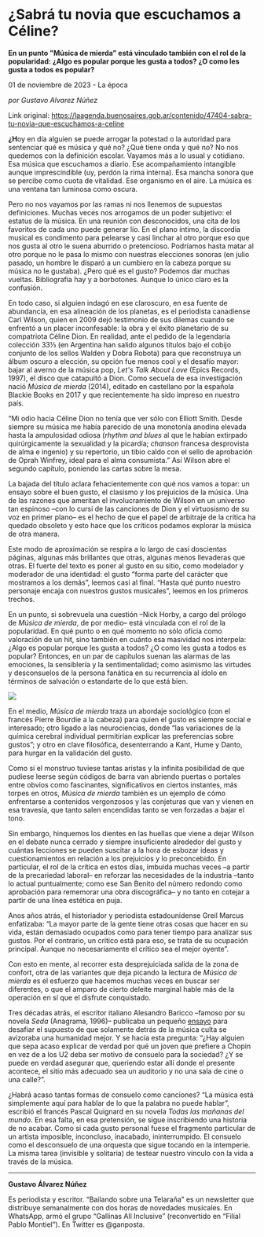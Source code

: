 # ¿Sabrá tu novia que escuchamos a Céline?

**En un punto "Música de mierda" está vinculado también con el rol de la popularidad: ¿Algo es popular porque les gusta a todos? ¿O como les gusta a todos es popular?**

01 de noviembre de 2023 - La época

_por Gustavo Alvarez Núñez_

Link original: https://laagenda.buenosaires.gob.ar/contenido/47404-sabra-tu-novia-que-escuchamos-a-celine



**¿H**oy en día alguien se puede arrogar la potestad o la autoridad para sentenciar qué es música y qué no? ¿Qué tiene onda y qué no? No nos quedemos con la definición escolar. Vayamos más a lo usual y cotidiano. Esa música que escuchamos a diario. Ese acompañamiento intangible aunque imprescindible (uy, perdón la rima interna). Esa mancha sonora que se percibe como cuota de vitalidad. Ese organismo en el aire. La música es una ventana tan luminosa como oscura.




Pero no nos vayamos por las ramas ni nos llenemos de supuestas definiciones. Muchas veces nos arrogamos de un poder subjetivo: el estatus de la música. En una reunión con desconocidos, una cita de los favoritos de cada uno puede generar lío. En el plano íntimo, la discordia musical es condimento para pelearse y casi linchar al otro porque eso que nos gusta al otro le suena aburrido o pretencioso. Podríamos hasta matar al otro porque no le pasa lo mismo con nuestras elecciones sonoras (en julio pasado, un hombre le disparó a un cumbiero en la cabeza porque su música no le gustaba). ¿Pero qué es el gusto? Podemos dar muchas vueltas. Bibliografía hay y a borbotones. Aunque lo único claro es la confusión.




En todo caso, si alguien indagó en ese claroscuro, en esa fuente de abundancia, en esa alineación de los planetas, es el periodista canadiense Carl Wilson, quien en 2009 dejó testimonio de sus dilemas cuando se enfrentó a un placer inconfesable: la obra y el éxito planetario de su compatriota Céline Dion. En realidad, ante el pedido de la legendaria colección 33⅓ (en Argentina han salido algunos títulos bajo el cobijo conjunto de los sellos Walden y Dobra Robota) para que reconstruya un álbum oscuro a elección, su opción fue menos cool y el desafío mayor: bajar al averno de la música pop, *Let's Talk About Love* (Epics Records, 1997), el disco que catapultó a Dion. Como secuela de esa investigación nació *Música de mierda* (2014), editado en castellano por la española Blackie Books en 2017 y que recientemente ha sido impreso en nuestro país.




“Mi odio hacia Céline Dion no tenía que ver sólo con Elliott Smith. Desde siempre su música me había parecido de una monotonía anodina elevada hasta la ampulosidad odiosa (*rhythm and blues* al que le habían extirpado quirúrgicamente la sexualidad y la picardía; *chanson* francesa desprovista de alma e ingenio) y su repertorio, un tibio caldo con el sello de aprobación de Oprah Winfrey, ideal para el alma consumista.” Así Wilson abre el segundo capítulo, poniendo las cartas sobre la mesa.




La bajada del título aclara fehacientemente con qué nos vamos a topar: un ensayo sobre el buen gusto, el clasismo y los prejuicios de la música. Una de las razones que ameritan el involucramiento de Wilson en un universo tan espinoso –con lo cursi de las canciones de Dion y el virtuosismo de su voz en primer plano– es el hecho de que el papel de arbitraje de la crítica ha quedado obsoleto y esto hace que los críticos podamos explorar la música de otra manera.




Este modo de aproximación se respira a lo largo de casi doscientas páginas, algunas más brillantes que otras, algunas menos llevaderas que otras. El fuerte del texto es poner al gusto en su sitio, como modelador y moderador de una identidad: el gusto “forma parte del carácter que mostramos a los demás”, leemos casi al final. “Hasta qué punto nuestro personaje encaja con nuestros gustos musicales”, leemos en los primeros trechos.




En un punto, si sobrevuela una cuestión –Nick Horby, a cargo del prólogo de *Música de mierda*, de por medio– está vinculada con el rol de la popularidad. En qué punto o en qué momento no sólo oficia como valoración de un hit, sino también en cuánto esa masividad nos interpela: ¿Algo es popular porque les gusta a todos? ¿O como les gusta a todos es popular? Entonces, en un par de capítulos suenan las alarmas de las emociones, la sensiblería y la sentimentalidad; como asimismo las virtudes y desconsuelos de la persona fanática en su recurrencia al ídolo en términos de salvación o estandarte de lo que está bien.




![](https://cdn.feater.me/files/images/2880771/b9469119-3462-4e58-abca-e6605dbad2d9.jpg)




En el medio, *Música de mierda* traza un abordaje sociológico (con el francés Pierre Bourdie a la cabeza) para quien el gusto es siempre social e interesado; otro ligado a las neurociencias, donde “las variaciones de la química cerebral individual permitirían explicar las preferencias sobre gustos”; y otro en clave filosófica, desenterrando a Kant, Hume y Danto, para hurgar en la validación del gusto.




Como si el monstruo tuviese tantas aristas y la infinita posibilidad de que pudiese leerse según códigos de barra van abriendo puertas o portales entre obvios como fascinantes, significativos en ciertos instantes, más torpes en otros, *Música de mierda* también es un ejemplo de cómo enfrentarse a contenidos vergonzosos y las conjeturas que van y vienen en esa travesía, que tanto salen encendidas tanto se ven forzadas a bajar el tono.




Sin embargo, hinquemos los dientes en las huellas que viene a dejar Wilson en el debate nunca cerrado y siempre insuficiente alrededor del gusto y cuántas lecciones se pueden suscitar a la hora de esbozar ideas y cuestionamientos en relación a los prejuicios y lo preconcebido. En particular, el rol de la crítica en estos días, imbuida muchas veces –a partir de la precariedad laboral– en reforzar las necesidades de la industria –tanto lo actual puntualmente; como ese San Benito del número redondo como aprobación para rememorar una obra discográfica– y no tanto en cotejar a partir de una línea estética en puja.




Anos años atrás, el historiador y periodista estadounidense Greil Marcus enfatizaba: “La mayor parte de la gente tiene otras cosas que hacer en su vida, están demasiado ocupados como para tener tiempo para analizar sus gustos. Por el contrario, un crítico está para eso, se trata de su ocupación principal. Aunque no necesariamente el crítico sea el mejor oyente”.




Con esto en mente, al recorrer esta desprejuiciada salida de la zona de confort, otra de las variantes que deja picando la lectura de *Música de mierda* es el esfuerzo que hacemos muchas veces en buscar ser diferentes, o que el amparo de cierto deleite marginal hable más de la operación en sí que el disfrute conquistado.




Tres décadas atrás, el escritor italiano Alesandro Baricco –famoso por su novela *Seda* (Anagrama, 1996)– publicaba un pequeño [ensayo](https://www.siruela.com/archivos/fragmentos/El_alma_de_Hegel.pdf) para desafiar el supuesto de que solamente detrás de la música culta se avizoraba una humanidad mejor. Y se hacía esta pregunta: “¿Hay alguien que sepa acaso explicar de verdad por qué un joven que prefiere a Chopin en vez de a los U2 deba ser motivo de consuelo para la sociedad? ¿Y se puede en verdad asegurar que, queriendo estar allí donde el presente acontece, el sitio más adecuado sea un auditorio y no una sala de cine o una calle?”.




¿Habrá acaso tantas formas de consuelo como canciones? “La música está simplemente aquí para hablar de lo que la palabra no puede hablar”, escribió el francés Pascal Quignard en su novela *Todas las mañanas del mundo*. En esa falta, en esa pretensión, se sigue inscribiendo una historia de no acabar. Como si cada gusto personal fuese el fragmento particular de un artista imposible, inconcluso, inacabado, ininterrumpido. El consuelo como el desconsuelo de una orquesta que sigue tocando en la intemperie. La misma tarea (invisible y solitaria) de testear nuestro vínculo con la vida a través de la música.




---




**Gustavo Álvarez Núñez**




Es periodista y escritor. “Bailando sobre una Telaraña” es un newsletter que distribuye semanalmente con dos horas de novedades musicales. En WhatsApp, armó el grupo “Gallinas All Inclusive” (reconvertido en “Filial Pablo Montiel”). En Twitter es @ganposta.



